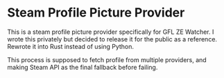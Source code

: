 # Steam Profile Picture Provider
This is a steam profile picture provider specifically
for GFL ZE Watcher. I wrote this privately but decided to release
it for the public as a reference. Rewrote it into Rust instead
of using Python.

This process is supposed to fetch profile from multiple providers, and making Steam API as the final fallback before
failing.